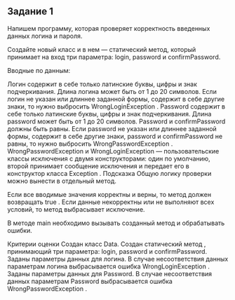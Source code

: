 ## Задание 1
Напишем программу, которая проверяет корректность введенных данных логина и пароля.

Создайте новый класс и в нем — статический метод, который принимает на вход три параметра: login, password и confirmPassword.

Вводные по данным:

Логин содержит в себе только латинские буквы, цифры и знак подчеркивания.
Длина логина может быть от 1 до 20 символов. Если логин не указан или длиннее заданной формы, содержит в себе другие знаки, то нужно выбросить
WrongLoginException
.
Password содержит в себе только латинские буквы, цифры и знак подчеркивания. Длина password может быть от 1 до 20 символов. Password и confirmPassword должны быть равны. Если password не указан или длиннее заданной формы, содержит в себе другие знаки, password и confirmPassword не равны, то нужно выбросить
WrongPasswordException
.
WrongPasswordException
и
WrongLoginException
— пользовательские классы исключения с двумя конструкторами: один по умолчанию, второй принимает сообщение исключения и передает его в конструктор класса
Exception
.
Подсказка
Общую логику проверки можно вынести в отдельный метод.

Если все вводимые значения корректны и верны, то метод должен возвращать
true
. Если данные некорректны или не выполняют всех условий, то метод выбрасывает исключение.

В методе main необходимо вызывать созданный метод и обрабатывать ошибки.

Критерии оценки
Создан класс Data.
Создан статический метод , принимающий три параметра: login, password и confirmPassword.
Заданы параметры данных для логина.
В случае несоответствия данных параметрам логина выбрасывается ошибка
WrongLoginException
.
Заданы параметры данных для Password.
В случае несоответствия данных параметрам Password выбрасывается ошибка
WrongPasswordException
.
